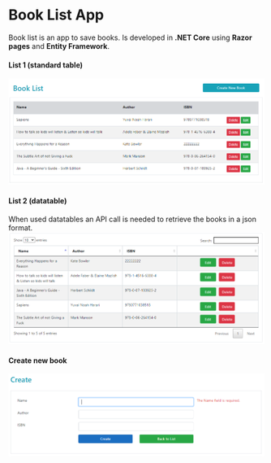 # Book List App
Book list is an app to save books. Is developed in **.NET Core** using **Razor pages** and **Entity Framework**.

#### List 1 (standard table)
<img src="https://github.com/PeterStos/book-list.github.io/blob/master/BookList/wwwroot/pics/booklisttable1.PNG" width=800>

#### List 2 (datatable)
When used datatables an API call is needed to retrieve the books in a json format.
<img src="https://github.com/PeterStos/book-list.github.io/blob/master/BookList/wwwroot/pics/booklisttable2.PNG" width=800>

#### Create new book
<img src="https://github.com/PeterStos/book-list.github.io/blob/master/BookList/wwwroot/pics/booklistcreate.PNG" width=700>
